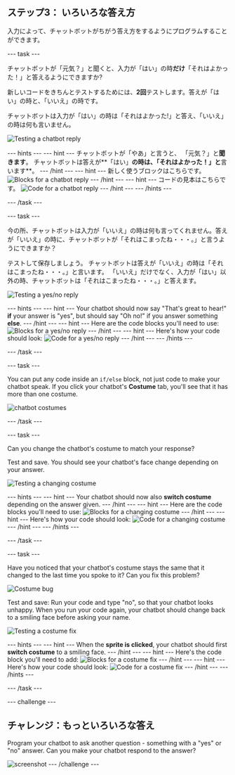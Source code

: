 ## ステップ3： いろいろな答え方

入力によって、チャットボットがちがう答え方をするようにプログラムすることができます。

\--- task \---

チャットボットが「元気？」と聞くと、入力が「はい」の時**だけ**「それはよかった！」と答えるようにできますか?

新しいコードをきちんとテストするためには、**2回**テストします。答えが「はい」の時と、「いいえ」の時です。

チャットボットは入力が「はい」の時は「それはよかった!」と答え、「いいえ」の時は何も言いません。

![Testing a chatbot reply](images/chatbot-if-test.png)

\--- hints \--- \--- hint \--- チャットボットが「やあ」と言うと、 「元気？」と**聞きます**。 チャットボットは答えが**「はい」**の時は、「それはよかった！」と**言います**。 \--- /hint \--- \--- hint \--- 新しく使うブロックはこちらです。 ![Blocks for a chatbot reply](images/chatbot-if-blocks.png) \--- /hint \--- \--- hint \--- コードの見本はこちらです。 ![Code for a chatbot reply](images/chatbot-if-code.png) \--- /hint \--- \--- /hints \---

\--- /task \---

\--- task \---

今の所、チャットボットは入力が「いいえ」の時は何も言ってくれません。答えが「いいえ」の時に、チャットボットが「それはこまったね・・・。」と言うようにできますか？

テストして保存しましょう。 チャットボットは答えが「いいえ」の時は「それはこまったね・・・。」と言います。 「いいえ」だけでなく、入力が「はい」以外の時、チャットボットは「それはこまったね・・・。」と答えます。

![Testing a yes/no reply](images/chatbot-if-else-test.png)

\--- hints \--- \--- hint \--- Your chatbot should now say "That's great to hear!" **if** your answer is "yes", but should say "Oh no!" if you answer something **else**. \--- /hint \--- \--- hint \--- Here are the code blocks you'll need to use: ![Blocks for a yes/no reply](images/chatbot-if-else-blocks.png) \--- /hint \--- \--- hint \--- Here's how your code should look: ![Code for a yes/no reply](images/chatbot-if-else-code.png) \--- /hint \--- \--- /hints \---

\--- /task \---

\--- task \---

You can put any code inside an `if/else` block, not just code to make your chatbot speak. If you click your chatbot's **Costume** tab, you'll see that it has more than one costume.

![chatbot costumes](images/chatbot-costume-view.png)

\--- /task \---

\--- task \---

Can you change the chatbot's costume to match your response?

Test and save. You should see your chatbot's face change depending on your answer.

![Testing a changing costume](images/chatbot-costume-test.png)

\--- hints \--- \--- hint \--- Your chatbot should now also **switch costume** depending on the answer given. \--- /hint \--- \--- hint \--- Here are the code blocks you'll need to use: ![Blocks for a changing costume](images/chatbot-costume-blocks.png) \--- /hint \--- \--- hint \--- Here's how your code should look: ![Code for a changing costume](images/chatbot-costume-code.png) \--- /hint \--- \--- /hints \---

\--- /task \---

\--- task \---

Have you noticed that your chatbot's costume stays the same that it changed to the last time you spoke to it? Can you fix this problem?

![Costume bug](images/chatbot-costume-bug-test.png)

Test and save: Run your code and type "no", so that your chatbot looks unhappy. When you run your code again, your chatbot should change back to a smiling face before asking your name.

![Testing a costume fix](images/chatbot-costume-fix-test.png)

\--- hints \--- \--- hint \--- When the **sprite is clicked**, your chatbot should first **switch costume** to a smiling face. \--- /hint \--- \--- hint \--- Here's the code block you'll need to add: ![Blocks for a costume fix](images/chatbot-costume-fix-blocks.png) \--- /hint \--- \--- hint \--- Here's how your code should look: ![Code for a costume fix](images/chatbot-costume-fix-code.png) \--- /hint \--- \--- /hints \---

\--- /task \---

\--- challenge \---

## チャレンジ：もっといろいろな答え

Program your chatbot to ask another question - something with a "yes" or "no" answer. Can you make your chatbot respond to the answer?

![screenshot](images/chatbot-joke.png) \--- /challenge \---